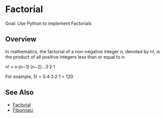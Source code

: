 # Factorial

Goal: Use Python to implement Factorials

## Overview

In mathematics, the factorial of a non-negative integer n, denoted by n!, is the product of all positive integers less than or equal to n:

n! = n·(n−1)·(n−2)...3·2·1

For example,
5! = 5·4·3·2·1 = 120

## See Also

- [Factorial](https://en.wikipedia.org/wiki/Factorial)
- [Fibonnaci](https://en.wikipedia.org/wiki/Fibonacci_number)